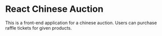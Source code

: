 # React Chinese Auction

This is a front-end application for a chinese auction.
Users can purchase raffle tickets for given products.
